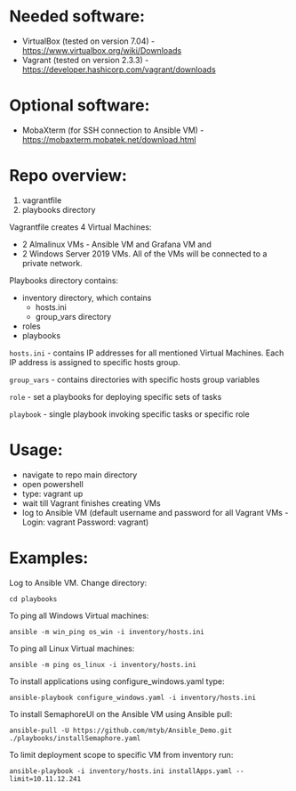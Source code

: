 # Needed software:
- VirtualBox (tested on version 7.04) - https://www.virtualbox.org/wiki/Downloads
- Vagrant (tested on version 2.3.3) - https://developer.hashicorp.com/vagrant/downloads

# Optional software:
- MobaXterm (for SSH connection to Ansible VM) - https://mobaxterm.mobatek.net/download.html

# Repo overview:
1) vagrantfile
2) playbooks directory

Vagrantfile creates 4 Virtual Machines:
- 2 Almalinux VMs - Ansible VM and Grafana VM and 
- 2 Windows Server 2019 VMs. 
All of the VMs will be connected to a private network. 

Playbooks directory contains:
- inventory directory, which contains 
	- hosts.ini
	- group_vars directory 
- roles
- playbooks

``` hosts.ini ``` - contains IP addresses for all mentioned Virtual Machines. Each IP address is assigned to specific hosts group. 

``` group_vars ``` - contains directories with specific hosts group variables

``` role ``` - set a playbooks for deploying specific sets of tasks

``` playbook ``` - single playbook invoking specific tasks or specific role

# Usage:
- navigate to repo main directory
- open powershell
- type: vagrant up
- wait till Vagrant finishes creating VMs
- log to Ansible VM (default username and password for all Vagrant VMs - Login: vagrant Password: vagrant)

# Examples:
Log to Ansible VM.
Change directory: 
```
cd playbooks
```

To ping all Windows Virtual machines:
```
ansible -m win_ping os_win -i inventory/hosts.ini
```

To ping all Linux Virtual machines:
```
ansible -m ping os_linux -i inventory/hosts.ini
```

To install applications using configure_windows.yaml type:
```
ansible-playbook configure_windows.yaml -i inventory/hosts.ini
```

To install SemaphoreUI on the Ansible VM using Ansible pull:
```
ansible-pull -U https://github.com/mtyb/Ansible_Demo.git ./playbooks/installSemaphore.yaml
```

To limit deployment scope to specific VM from inventory run:
```
ansible-playbook -i inventory/hosts.ini installApps.yaml --limit=10.11.12.241
``` 
